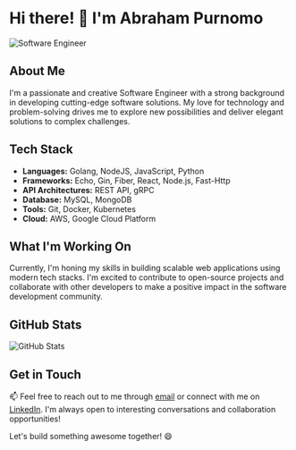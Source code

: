 # Hi there! 👋 I'm Abraham Purnomo

![Software Engineer](https://img.shields.io/badge/Role-Software%20Engineer-brightgreen)

## About Me

I'm a passionate and creative Software Engineer with a strong background in developing cutting-edge software solutions. 
My love for technology and problem-solving drives me to explore new possibilities and deliver elegant solutions to complex challenges.

## Tech Stack

- **Languages:** Golang, NodeJS, JavaScript, Python
- **Frameworks:** Echo, Gin, Fiber, React, Node.js, Fast-Http
- **API Architectures:** REST API, gRPC
- **Database:** MySQL, MongoDB
- **Tools:** Git, Docker, Kubernetes
- **Cloud:** AWS, Google Cloud Platform

## What I'm Working On

Currently, I'm honing my skills in building scalable web applications using modern tech stacks. 
I'm excited to contribute to open-source projects and collaborate with other developers to make a positive impact in the software development community.

## GitHub Stats

![GitHub Stats](https://github-readme-stats.vercel.app/api?username=bsr144&show_icons=true&count_private=true&theme=radical)

## Get in Touch

📫 Feel free to reach out to me through [email](mailto:abrahampurnomo144@gmail.com) or connect with me on [LinkedIn](https://www.linkedin.com/in/abraham-purnomo/). 
I'm always open to interesting conversations and collaboration opportunities!

Let's build something awesome together! 😄

<!---
bsr144/bsr144 is a ✨ special ✨ repository because its `README.md` (this file) appears on your GitHub profile.
You can click the Preview link to take a look at your changes.
--->
